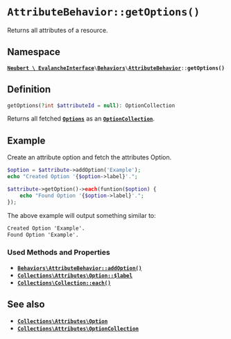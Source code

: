 # `AttributeBehavior::getOptions()`

Returns all attributes of a resource.

## Namespace

[**`Neubert \ EvalancheInterface`**](../../index.md)`\`[**`Behaviors`**](../../index.md#behaviors)`\`[**`AttributeBehavior`**](../AttributeBehavior.md)`::`**`getOptions()`**

## Definition

```php
getOptions(?int $attributeId = null): OptionCollection
```

Returns all fetched [**`Options`**](#) as an [**`OptionCollection`**](#).

## Example

Create an attribute option and fetch the attributes Option.

```php
$option = $attribute->addOption('Example');
echo "Created Option '{$option->label}'.";

$attribute->getOption()->each(funtion($option) {
    echo "Found Option '{$option->label}'.";
});
```

The above example will output something similar to:

```txt
Created Option 'Example'.
Found Option 'Example'.
```

### Used Methods and Properties
- [**`Behaviors\AttributeBehavior::addOption()`**](addAttribute.md)
- [**`Collections\Attributes\Option::$label`**](#)
- [**`Collections\Collection::each()`**](#)

## See also
- [**`Collections\Attributes\Option`**](#)
- [**`Collections\Attributes\OptionCollection`**](#)
